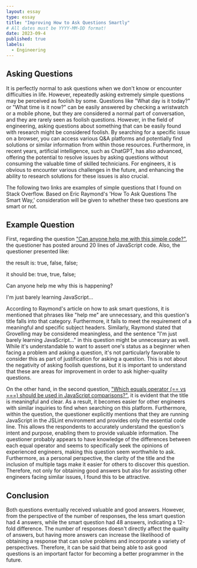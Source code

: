 ```yaml
---
layout: essay
type: essay
title: "Improving How to Ask Questions Smartly"
# All dates must be YYYY-MM-DD format!
date: 2023-09-4
published: true
labels:
  - Engineering
---
```


## Asking Questions

It is perfectly normal to ask questions when we don't know or encounter difficulties in life. However, repeatedly asking extremely simple questions may be perceived as foolish by some. Questions like "What day is it today?" or "What time is it now?" can be easily answered by checking a wristwatch or a mobile phone, but they are considered a normal part of conversation, and they are rarely seen as foolish questions. However, in the field of engineering, asking questions about something that can be easily found with research might be considered foolish. By searching for a specific issue on a browser, you can access various Q&A platforms and potentially find solutions or similar information from within those resources. Furthermore, in recent years, artificial intelligence, such as ChatGPT, has also advanced, offering the potential to resolve issues by asking questions without consuming the valuable time of skilled technicians. For engineers, it is obvious to encounter various challenges in the future, and enhancing the ability to research solutions for these issues is also crucial.

The following two links are examples of simple questions that I found on Stack Overflow. Based on Eric Raymond's 'How To Ask Questions The Smart Way,' consideration will be given to whether these two questions are smart or not.

## Example Question

First, regarding the question ["Can anyone help me with this simple code?"](https://stackoverflow.com/questions/9388193/can-anyone-help-me-with-this-simple-code), the questioner has posted around 20 lines of JavaScript code. Also, the questioner presented like:

   the result is: true, false, false;

   it should be: true, true, false;

   Can anyone help me why this is happening?

   I'm just barely learning JavaScript...

According to Raymond's article on how to ask smart questions, it is mentioned that phrases like "help me" are unnecessary, and this question's title falls into that category. Furthermore, it fails to meet the requirement of a meaningful and specific subject headers. Similarly, Raymond stated that Grovelling may be considered meaningless, and the sentence "I'm just barely learning JavaScript..." in this question might be unnecessary as well. While it's understandable to want to assert one's status as a beginner when facing a problem and asking a question, it's not particularly favorable to consider this as part of justification for asking a question. This is not about the negativity of asking foolish questions, but it is important to understand that these are areas for improvement in order to ask higher-quality questions.


On the other hand, in the second question, ["Which equals operator (== vs ===) should be used in JavaScript comparisons?"](https://stackoverflow.com/questions/359494/which-equals-operator-vs-should-be-used-in-javascript-comparisons), it is evident that the title is meaningful and clear. As a result, it becomes easier for other engineers with similar inquiries to find when searching on this platform. Furthermore, within the question, the questioner explicitly mentions that they are running JavaScript in the JSLint environment and provides only the essential code line. This allows the respondents to accurately understand the question's intent and purpose, enabling them to provide valuable information. The questioner probably appears to have knowledge of the differences between each equal operator and seems to specifically seek the opinions of experienced engineers, making this question seem worthwhile to ask. Furthermore, as a personal perspective, the clarity of the title and the inclusion of multiple tags make it easier for others to discover this question. Therefore, not only for obtaining good answers but also for assisting other engineers facing similar issues, I found this to be attractive.

## Conclusion

Both questions eventually received valuable and good answers. However, from the perspective of the number of responses, the less smart question had 4 answers, while the smart question had 48 answers, indicating a 12-fold difference. The number of responses doesn't directly affect the quality of answers, but having more answers can increase the likelihood of obtaining a response that can solve problems and incorporate a variety of perspectives. Therefore, it can be said that being able to ask good questions is an important factor for becoming a better programmer in the future.
